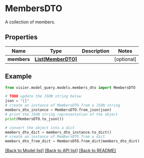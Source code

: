 # MembersDTO

A collection of members.

## Properties

Name | Type | Description | Notes
------------ | ------------- | ------------- | -------------
**members** | [**List[MemberDTO]**](MemberDTO.md) |  | [optional] 

## Example

```python
from visier.model_query.models.members_dto import MembersDTO

# TODO update the JSON string below
json = "{}"
# create an instance of MembersDTO from a JSON string
members_dto_instance = MembersDTO.from_json(json)
# print the JSON string representation of the object
print(MembersDTO.to_json())

# convert the object into a dict
members_dto_dict = members_dto_instance.to_dict()
# create an instance of MembersDTO from a dict
members_dto_from_dict = MembersDTO.from_dict(members_dto_dict)
```
[[Back to Model list]](../README.md#documentation-for-models) [[Back to API list]](../README.md#documentation-for-api-endpoints) [[Back to README]](../README.md)



